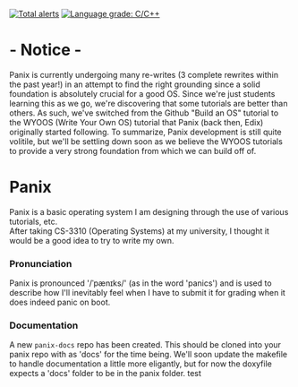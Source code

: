 [![Total alerts](https://img.shields.io/lgtm/alerts/g/panix-os-dev-team/Panix.svg?logo=lgtm&logoWidth=18)](https://lgtm.com/projects/g/panix-os-dev-team/Panix/alerts/)
[![Language grade: C/C++](https://img.shields.io/lgtm/grade/cpp/g/panix-os-dev-team/Panix.svg?logo=lgtm&logoWidth=18)](https://lgtm.com/projects/g/panix-os-dev-team/Panix/context:cpp)

# - Notice -
Panix is currently undergoing many re-writes (3 complete rewrites within the past year!) in an attempt to find the right grounding since a solid foundation is absolutely crucial for a good OS. Since we're just students learning this as we go, we're discovering that some tutorials are better than others. As such, we've switched from the Github "Build an OS" tutorial to the WYOOS (Write Your Own OS) tutorial that Panix (back then, Edix) originally started following. To summarize, Panix development is still quite volitile, but we'll be settling down soon as we believe the WYOOS tutorials to provide a very strong foundation from which we can build off of.

# Panix
Panix is a basic operating system I am designing through the use of various tutorials, etc.</br>
After taking CS-3310 (Operating Systems) at my university, I thought it would be a good idea to try to write my own.

### Pronunciation
Panix is pronounced '/ˈpænɪks/' (as in the word 'panics') and is used to describe how I'll inevitably feel when I have to submit it for grading when it does indeed panic on boot.

### Documentation
A new `panix-docs` repo has been created. This should be cloned into your panix repo with as 'docs' for the time being. We'll soon update the makefile to handle documentation a little more eligantly, but for now the doxyfile expects a 'docs' folder to be in the panix folder. test
